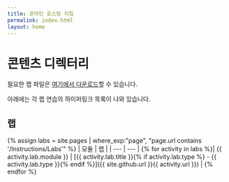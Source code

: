 ```yaml
---
title: 온라인 호스팅 지침
permalink: index.html
layout: home
---
```


# 콘텐츠 디렉터리

필요한 랩 파일은 [여기에서 다운로드](https://github.com/MicrosoftLearning/AZ-104KO-MicrosoftAzureAdministrator/archive/master.zip)할 수 있습니다.

아래에는 각 랩 연습의 하이퍼링크 목록이 나와 있습니다.

## 랩

{% assign labs = site.pages | where_exp:"page", "page.url contains '/Instructions/Labs'" %}
| 모듈 | 랩 |
| --- | --- | 
{% for activity in labs  %}| {{ activity.lab.module }} | [{{ activity.lab.title }}{% if activity.lab.type %} - {{ activity.lab.type }}{% endif %}]({{ site.github.url }}{{ activity.url }}) |
{% endfor %}


